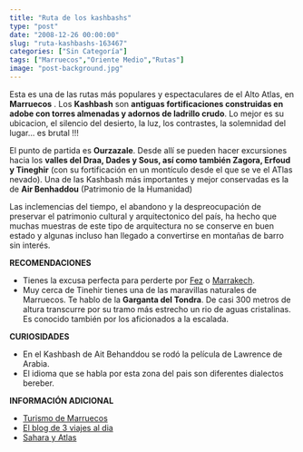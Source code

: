 ```yaml
---
title: "Ruta de los kashbashs"
type: "post"
date: "2008-12-26 00:00:00"
slug: "ruta-kashbashs-163467"
categories: ["Sin Categoría"]
tags: ["Marruecos","Oriente Medio","Rutas"]
image: "post-background.jpg"
---
```


[](/wp-content/uploads/2008/12/163467-110928.jpg)Esta es una de las rutas más populares y espectaculares de el Alto Atlas, en **Marruecos** . Los **Kashbash** son **antiguas fortificaciones construidas en adobe con torres almenadas y adornos de ladrillo crudo**. Lo mejor es su ubicacion, el silencio del desierto, la luz, los contrastes, la solemnidad del lugar... es brutal !!!

El punto de partida es **Ourzazale**. Desde allí se pueden hacer excursiones hacia los **valles del Draa, Dades y Sous, así como también Zagora, Erfoud y Tineghir** (con su fortificación en un montículo desde el que se ve el ATlas nevado). Una de las Kashbash más importantes y mejor conservadas es la de **Air Benhaddou** (Patrimonio de la Humanidad)

Las inclemencias del tiempo, el abandono y la despreocupación de preservar el patrimonio cultural y arquitectonico del país, ha hecho que muchas muestras de este tipo de arquitectura no se conserve en buen estado y algunas incluso han llegado a convertirse en montañas de barro sin interés.

**RECOMENDACIONES**

- [](/wp-content/uploads/2008/12/163467-110930.jpg)Tienes la excusa perfecta para perderte por [Fez](http://www.missviajes.com/fez-restos-imperiales-marruecos-18180) o [Marrakech](http://www.missviajes.com/marrakech-97018).
- Muy cerca de Tinehir tienes una de las maravillas naturales de Marruecos. Te hablo de la **Garganta del Tondra**. De casi 300 metros de altura transcurre por su tramo más estrecho un rio de aguas cristalinas. Es conocido también por los aficionados a la escalada.

**CURIOSIDADES**

- En el Kashbash de Ait Behanddou se rodó la película de Lawrence de Arabia.
- El idioma que se habla por esta zona del pais son diferentes dialectos bereber.

**INFORMACIÓN ADICIONAL**

- [Turismo de Marruecos](http://www.turismomarruecos.com/entrada/set.html)
- [El blog de 3 viajes al dia](http://www.3viajesaldia.com/ruta-de-las-kasbah-y-ciudades-imperiales-de-marruecos/)
- [Sahara y Atlas](http://www.saharayatlas.com/index.htm)